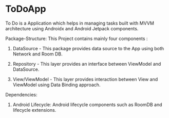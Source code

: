 # ToDoApp
To Do is a Application which helps in managing tasks built with MVVM architecture using Androidx and Android Jetpack components.

Package-Structure:
This Project contains mainly four components :

1. DataSource - This package provides data source to the App using both Network and Room DB.

2. Repository - This layer provides an interface between ViewModel and DataSource.

3. View/ViewModel - This layer provides interaction between View and ViewModel using Data Binding approach.

Dependencies:

1. Android Lifecycle: Android lifecycle components such as RoomDB and lifecycle extensions.
